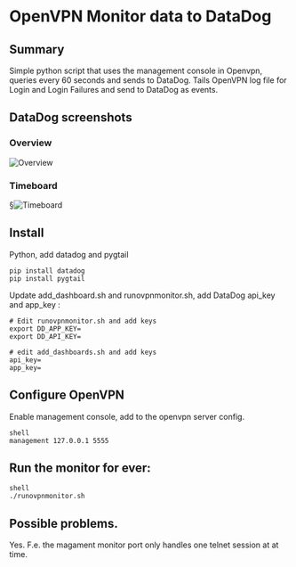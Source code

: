 # OpenVPN Monitor data to DataDog

## Summary
Simple python script that uses the management console in Openvpn, queries 
every 60 seconds and sends to DataDog.  Tails OpenVPN log file for Login
and Login Failures and send to DataDog as events.

## DataDog screenshots
### Overview
![Overview](https://github.com/jakobant/wasy-openvpn/raw/master/datadog/DataDogOpenvpnOverview.png)
### Timeboard
§![Timeboard](https://github.com/jakobant/wasy-openvpn/raw/master/datadog/DataDogOpenvpnTimeboard.png)

## Install
Python, add datadog and pygtail

```shell
pip install datadog
pip install pygtail
```

Update add_dashboard.sh and runovpnmonitor.sh, add DataDog api_key and app_key :

```shell
# Edit runovpnmonitor.sh and add keys
export DD_APP_KEY=
export DD_API_KEY=
```

```shell
# edit add_dashboards.sh and add keys
api_key=
app_key=
```

## Configure OpenVPN
Enable management console, add to the openvpn server config.

```
shell
management 127.0.0.1 5555
```

## Run the monitor for ever:

```
shell
./runovpnmonitor.sh
```

## Possible problems.
Yes.
F.e. the magament monitor port only handles one telnet session at at time.
